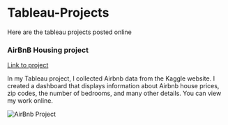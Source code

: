 # Tableau-Projects
Here are the tableau projects posted online
<h3>AirBnB Housing project</h3> 

<a href= "https://public.tableau.com/views/PortfolioProject1AirBNB/Dashboard1?:language=en-US&:display_count=n&:origin=viz_share_link" target = "_blank" >Link to project</a>  
<p> In my Tableau project, I collected Airbnb data from the Kaggle website. I created a dashboard that displays information about Airbnb house prices, zip codes, the number of bedrooms, and many other details. You can view my work online.</p>

![AirBnb Project](https://github.com/ledger-phonix/Tableau-Projects/assets/102147014/d08ba466-2ec7-41c6-9512-d28ef3451dd5)
